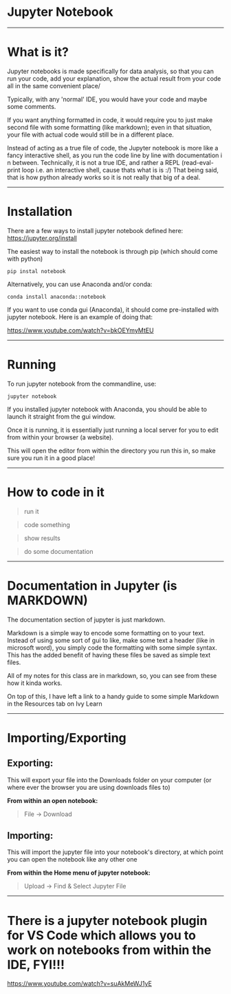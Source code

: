 # Jupyter Notebook

----

# What is it?

Jupyter notebooks is made specifically for data analysis, so that you can run 
your code, add your explanation, show the actual result from your code all in
the same convenient place/

Typically, with any 'normal' IDE, you would have your code and maybe some comments.

If you want anything formatted in code, it would require you to just make second file with some formatting (like markdown); even in that situation, your file with actual code would still be in a different place.

Instead of acting as a true file of code, the Jupyter notebook is more like
a fancy interactive shell, as you run the code line by line with documentation i
n between. Technically, it is not a true IDE, and rather a REPL 
(read-eval-print loop i.e. an interactive shell, cause thats what is is :/)
That being said, that is how python already works so it is not really that big 
of a deal.

----

# Installation

There are a few ways to install jupyter notebook defined here:
https://jupyter.org/install

The easiest way to install the notebook is through pip (which should come with python)

```pip instal notebook```


Alternatively, you can use Anaconda and/or conda:

```conda install anaconda::notebook```

If you want to use conda gui (Anaconda), it should come pre-installed with jupyter notebook. Here is an example of doing that:

https://www.youtube.com/watch?v=bkOEYmyMtEU


-----

# Running

To run jupyter notebook from the commandline, use:

```jupyter notebook```

If you installed jupyter notebook with Anaconda, you should be able to launch it straight from the gui window.

Once it is running, it is essentially just running a local server for you to edit from within your browser (a website).

This will open the editor from within the directory you run this in, so make sure you run it in a good place!

----

# How to code in it

> run it

> code something

> show results

> do some documentation


----

# Documentation in Jupyter (is MARKDOWN)

The documentation section of jupyter is just markdown.

Markdown is a simple way to encode some formatting on to your text. 
Instead of using some sort of gui to like, make some text a header (like in microsoft word),
you simply code the formatting with some simple syntax. This has the added
benefit of having these files be saved as simple text files. 

All of my notes for this class are in markdown, so, you can see from these how it kinda works.

On top of this, I have left a link to a handy guide to some simple Markdown in the Resources tab on Ivy Learn


----

# Importing/Exporting

## Exporting:

This will export your file into the Downloads folder on your computer (or where ever the browser you are using downloads files to)

**From within an open notebook:**

> File -> Download


## Importing:

This will import the jupyter file into your notebook's directory, at
which point you can open the notebook like any other one

**From within the Home menu of jupyter notebook:**

> Upload -> Find & Select Jupyter File


-----

# There is a jupyter notebook plugin for VS Code which allows you to work on notebooks from within the IDE, FYI!!!

https://www.youtube.com/watch?v=suAkMeWJ1yE

